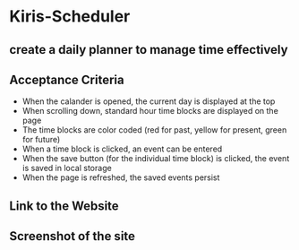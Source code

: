 # Kiris-Scheduler

## create a daily planner to manage time effectively

## Acceptance Criteria
* When the calander is opened, the current day is displayed at the top
* When scrolling down, standard hour time blocks are displayed on the page
* The time blocks are color coded (red for past, yellow for present, green for future)
* When a time block is clicked, an event can be entered
* When the save button (for the individual time block) is clicked, the event is saved in local storage
* When the page is refreshed, the saved events persist

## Link to the Website


## Screenshot of the site
